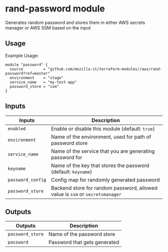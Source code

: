 # rand-password module
Generates random password and stores them in either AWS secrets manager or AWS SSM based on the input

## Usage
Example Usage:

```hcl
module "password" {
  source         = "github.com/mozilla-it/terraform-modules//aws/rand-password?ref=master"
  environment    = "stage"
  service_name   = "my-test-app"
  password_store = "ssm"
}
```

## Inputs
| Inputs             | Description                                                                     |
| -------------------|---------------------------------------------------------------------------------|
| `enabled`          | Enable or disable this module (default: `true`)                                 |
| `environment`      | Name of the environment, used for path of password store                        |
| `service_name`     | Name of the service that you are generating password for                        |
| `keyname`          | Name of the key that stores the password (default: `keyname`)                   |
| `password_config`  | Config map for randomly generated password                                      |
| `password_store`   | Backend store for random password, allowed value is `ssm` or `secretsmanager`   |

## Outputs
| Outputs          | Description                    |
|------------------|--------------------------------|
| `password_store` | Name of the password store     |
| `password`       | Password that gets generated   |
